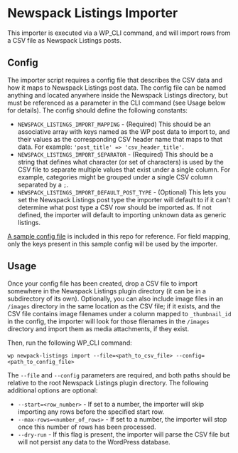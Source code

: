 # Newspack Listings Importer

This importer is executed via a WP_CLI command, and will import rows from a CSV file as Newspack Listings posts.

## Config

The importer script requires a config file that describes the CSV data and how it maps to Newspack Listings post data. The config file can be named anything and located anywhere inside the Newspack Listings directory, but must be referenced as a parameter in the CLI command (see Usage below for details). The config should define the following constants:

* `NEWSPACK_LISTINGS_IMPORT_MAPPING` - (Required) This should be an associative array with keys named as the WP post data to import to, and their values as the corresponding CSV header name that maps to that data. For example: `'post_title' => 'csv_header_title'`.
* `NEWSPACK_LISTINGS_IMPORT_SEPARATOR` - (Required) This should be a string that defines what character (or set of characters) is used by the CSV file to separate multiple values that exist under a single column. For example, categories might be grouped under a single CSV column separated by a `;`.
* `NEWSPACK_LISTINGS_IMPORT_DEFAULT_POST_TYPE` - (Optional) This lets you set the Newspack Listings post type the importer will default to if it can't determine what post type a CSV row should be imported as. If not defined, the importer will default to importing unknown data as generic listings.

[A sample config file](https://github.com/Automattic/newspack-listings/tree/trunk/includes/importer/config-sample.php) is included in this repo for reference. For field mapping, only the keys present in this sample config will be used by the importer.

## Usage

Once your config file has been created, drop a CSV file to import somewhere in the Newspack Listings plugin directory (it can be in a subdirectory of its own). Optionally, you can also include image files in an `/images` directory in the same location as the CSV file; if it exists, and the CSV file contains image filenames under a column mapped to `_thumbnail_id` in the config, the importer will look for those filenames in the `/images` directory and import them as media attachments, if they exist.

Then, run the following WP_CLI command:

`wp newpack-listings import --file=<path_to_csv_file> --config=<path_to_config_file>`

The `--file` and `--config` parameters are required, and both paths should be relative to the root Newspack Listings plugin directory. The following additional options are optional:

* `--start=<row_number>` - If set to a number, the importer will skip importing any rows before the specified start row.
* `--max-rows=<number_of_rows>` - If set to a number, the importer will stop once this number of rows has been processed.
* `--dry-run` - If this flag is present, the importer will parse the CSV file but will not persist any data to the WordPress database.
